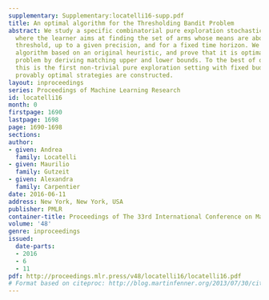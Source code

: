 ```yaml
---
supplementary: Supplementary:locatelli16-supp.pdf
title: An optimal algorithm for the Thresholding Bandit Problem
abstract: We study a specific combinatorial pure exploration stochastic bandit problem
  where the learner aims at finding the set of arms whose means are above a given
  threshold, up to a given precision, and for a fixed time horizon. We propose a parameter-free
  algorithm based on an original heuristic, and prove that it is optimal for this
  problem by deriving matching upper and lower bounds. To the best of our knowledge,
  this is the first non-trivial pure exploration setting with fixed budget for which
  provably optimal strategies are constructed.
layout: inproceedings
series: Proceedings of Machine Learning Research
id: locatelli16
month: 0
firstpage: 1690
lastpage: 1698
page: 1690-1698
sections: 
author:
- given: Andrea
  family: Locatelli
- given: Maurilio
  family: Gutzeit
- given: Alexandra
  family: Carpentier
date: 2016-06-11
address: New York, New York, USA
publisher: PMLR
container-title: Proceedings of The 33rd International Conference on Machine Learning
volume: '48'
genre: inproceedings
issued:
  date-parts:
  - 2016
  - 6
  - 11
pdf: http://proceedings.mlr.press/v48/locatelli16/locatelli16.pdf
# Format based on citeproc: http://blog.martinfenner.org/2013/07/30/citeproc-yaml-for-bibliographies/
---
```

